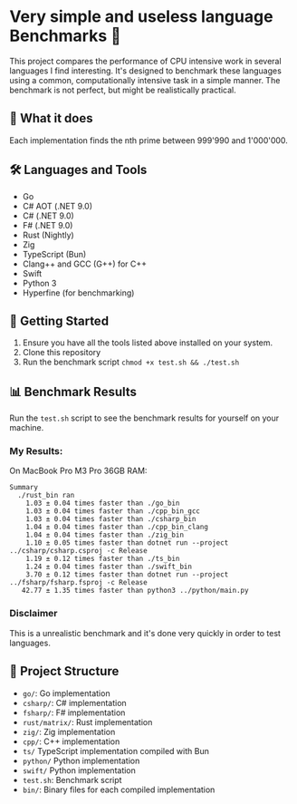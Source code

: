 # Very simple and useless language Benchmarks 🚀

This project compares the performance of CPU intensive work in several languages I find interesting. It's designed to benchmark these languages using a common, computationally intensive task in a simple manner. The benchmark is not perfect, but might be realistically practical.

## 🧮 What it does

Each implementation finds the nth prime between 999'990 and 1'000'000.

## 🛠️ Languages and Tools

- Go
- C# AOT (.NET 9.0)
- C# (.NET 9.0)
- F# (.NET 9.0)
- Rust (Nightly)
- Zig
- TypeScript (Bun)
- Clang++ and GCC (G++) for C++
- Swift
- Python 3
- Hyperfine (for benchmarking)

## 🚀 Getting Started

1. Ensure you have all the tools listed above installed on your system.
2. Clone this repository
3. Run the benchmark script `chmod +x test.sh && ./test.sh`

## 📊 Benchmark Results

Run the `test.sh` script to see the benchmark results for yourself on your machine.

### My Results:

On MacBook Pro M3 Pro 36GB RAM:

```
Summary
  ./rust_bin ran
    1.03 ± 0.04 times faster than ./go_bin
    1.03 ± 0.04 times faster than ./cpp_bin_gcc
    1.03 ± 0.04 times faster than ./csharp_bin
    1.04 ± 0.04 times faster than ./cpp_bin_clang
    1.04 ± 0.04 times faster than ./zig_bin
    1.10 ± 0.05 times faster than dotnet run --project ../csharp/csharp.csproj -c Release
    1.19 ± 0.12 times faster than ./ts_bin
    1.24 ± 0.04 times faster than ./swift_bin
    3.70 ± 0.12 times faster than dotnet run --project ../fsharp/fsharp.fsproj -c Release
   42.77 ± 1.35 times faster than python3 ../python/main.py
```

### Disclaimer

This is a unrealistic benchmark and it's done very quickly in order to test languages.

## 📁 Project Structure

- `go/`: Go implementation
- `csharp/`: C# implementation
- `fsharp/`: F# implementation
- `rust/matrix/`: Rust implementation
- `zig/`: Zig implementation
- `cpp/`: C++ implementation
- `ts/` TypeScript implementation compiled with Bun
- `python/` Python implementation
- `swift/` Python implementation
- `test.sh`: Benchmark script
- `bin/`: Binary files for each compiled implementation
